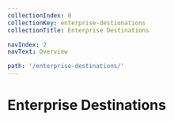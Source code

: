 ```yaml
---
collectionIndex: 0
collectionKey: enterprise-destionations
collectionTitle: Enterprise Destinations

navIndex: 2
navText: Overview

path: '/enterprise-destinations/'
---
```


# Enterprise Destinations
